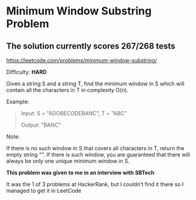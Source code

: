 ﻿# Minimum Window Substring Problem
## The solution currently scores 267/268 tests

https://leetcode.com/problems/minimum-window-substring/

Difficulty: **HARD**

Given a string S and a string T, find the minimum window in S which will contain all the characters in T in complexity O(n).

Example:

> Input: S = "ADOBECODEBANC", T = "ABC"
>
> Output: "BANC"

Note:

If there is no such window in S that covers all characters in T, return the empty string "".
If there is such window, you are guaranteed that there will always be only one unique minimum window in S.

**This problem was given to me in an interview with SBTech**

It was the 1 of 3 problems at HackerRank, but I couldn't find it there
so I managed to get it in LeetCode